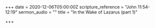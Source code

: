 +++
date = 2020-12-06T05:00:00Z
scripture_reference = "John 11:54-12:19"
sermon_audio = ""
title = "In the Wake of Lazarus (part 1)"

+++
